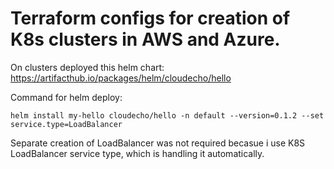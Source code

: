 # Terraform configs for creation of K8s clusters in AWS and Azure.

On clusters deployed this helm chart: https://artifacthub.io/packages/helm/cloudecho/hello

Command for helm deploy:

`helm install my-hello cloudecho/hello -n default --version=0.1.2 --set service.type=LoadBalancer`

Separate creation of LoadBalancer was not required becasue i use K8S LoadBalancer service type, which is handling it automatically.